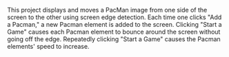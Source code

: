 This project displays and moves a PacMan image from one side of the screen to the other using screen edge detection. Each time one clicks "Add a Pacman," a new Pacman element is added to the screen. Clicking "Start a Game" causes each Pacman element to bounce around the screen without going off the edge. Repeatedly clicking "Start a Game" causes the Pacman elements' speed to increase.
